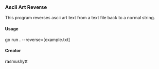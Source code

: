 ### Ascii Art Reverse

This program reverses ascii art text from a text file back to a normal string.

#### Usage 

go run . --reverse=[example.txt]

#### Creator
rasmushytt